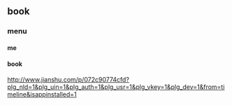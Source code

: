 ## book
### menu
#### me
#### book
#### 

http://www.jianshu.com/p/072c90774cfd?plg_nld=1&plg_uin=1&plg_auth=1&plg_usr=1&plg_vkey=1&plg_dev=1&from=timeline&isappinstalled=1